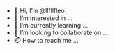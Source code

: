 - 👋 Hi, I’m @llfllfleo
- 👀 I’m interested in ...
- 🌱 I’m currently learning ...
- 💞️ I’m looking to collaborate on ...
- 📫 How to reach me ...

<!---
llfllfleo/llfllfleo is a ✨ special ✨ repository because its `README.md` (this file) appears on your GitHub profile.
You can click the Preview link to take a look at your changes.
--->
